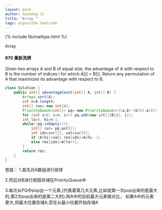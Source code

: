 ```yaml
---
layout: post
author: Xusheng Ji
title: "Array "
tags: algorithm leetcode
---
```


{% include lib/mathjax.html %}


<script type="text/javascript" async
  src="https://cdnjs.cloudflare.com/ajax/libs/mathjax/2.7.5/MathJax.js?config=TeX-MML-AM_CHTML">
</script>

<script type="text/x-mathjax-config">
  MathJax.Hub.Config({
    extensions: [
      "MathMenu.js",
      "MathZoom.js",
      "AssistiveMML.js",
      "a11y/accessibility-menu.js"
    ],
    jax: ["input/TeX", "output/CommonHTML"],
    TeX: {
      extensions: [
        "AMSmath.js",
        "AMSsymbols.js",
        "noErrors.js",
        "noUndefined.js",
      ]
    }
  });
</script>



Array

#### 870 重新洗牌

Given two arrays A and B of equal size, the advantage of A with respect to B is the number of indices i for which A[i] > B[i]. Return any permutation of A that maximizes its advantage with respect to B.



```java
class Solution {
    public int[] advantageCount(int[] A, int[] B) {
        Arrays.sort(A);
        int n=A.length;
        int[] res= new int[n];
        PriorityQueue<int[]> pq= new PriorityQueue<>((a,b)->b[0]-a[0]);
        for (int i=0; i<n; i++) pq.add(new int[]{B[i], i});
        int lo=0, hi=n-1;
        while(!pq.isEmpty()){
            int[] cur= pq.poll();
            int idx=cur[1], val=cur[0];
            if (A[hi]>val) res[idx]=A[hi--];
            else res[idx]=A[lo++];
        }
        return res;
    }  
}

```

思路： 
1.首先对A数组进行排序 


2.然后对B进行倒叙存储在PriorityQueue中


3.每次从PQ中pop出一个元素,(代表着第几大元素,比如说第一次pop出来的是最大的,第2次pop出来的是第二大的),和A中的目前最大元素做对比，
如果A中的元素更大,则最大位置存储A,否在从最小位置开始存储A












